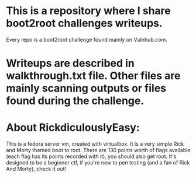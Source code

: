# This is a repository where I share boot2root challenges writeups.
Every repo is a boot2root challenge found mainly on Vulnhub.com.
# Writeups are described in walkthrough.txt file. Other files are mainly scanning outputs or files found during the challenge.

# About RickdiculouslyEasy:
This is a fedora server vm, created with virtualbox. It is a very simple Rick and Morty themed boot to root.
There are 130 points worth of flags available (each flag has its points recorded with it), you should also get root. It's designed to be a beginner ctf, if you're new to pen testing (and a fan of Rick And Morty), check it out!
